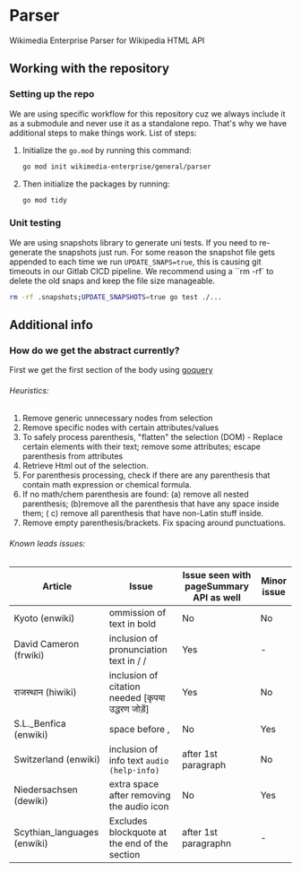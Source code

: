 # Parser

Wikimedia Enterprise Parser for Wikipedia HTML API

## Working with the repository

### Setting up the repo

We are using specific workflow for this repository cuz we always include it as a submodule and never use it as a standalone repo. That's why we have additional steps to make things work. List of steps:

1. Initialize the `go.mod` by running this command:

   ```bash
   go mod init wikimedia-enterprise/general/parser
   ```

1. Then initialize the packages by running:

   ```bash
   go mod tidy
   ```

### Unit testing

We are using snapshots library to generate uni tests. If you need to re-generate the snapshots just run.  For some reason the snapshot file gets appended to each time we run `UPDATE_SNAPS=true`, this is causing git timeouts in our Gitlab CICD pipeline.  We recommend using a ``rm -rf` to delete the old snaps and keep the file size manageable.

   ```bash
   rm -rf .snapshots;UPDATE_SNAPSHOTS=true go test ./...
   ```

## Additional info

### How do we get the abstract currently?

First we get the first section of the body using [goquery](https://github.com/puerkitobio/goquery#examples)

###### Heuristics:

1. Remove generic unnecessary nodes from selection
2. Remove specific nodes with certain attributes/values
3. To safely process parenthesis, "flatten" the selection (DOM) - Replace certain elements with their text; remove some attributes; escape parenthesis from attributes
4. Retrieve Html out of the selection.
5. For parenthesis processing, check if there are any parenthesis that contain math expression or chemical formula.
6. If no math/chem parenthesis are found:
   (a) remove all nested parenthesis;
   (b)remove all the parenthesis that have any space inside them;
   ( c) remove all parenthesis that have non-Latin stuff inside.
7. Remove empty parenthesis/brackets. Fix spacing around punctuations.

###### Known leads issues:

| Article                     | Issue                                              | Issue seen with pageSummary API as well | Minor issue |
| --------------------------- | -------------------------------------------------- | --------------------------------------- | ----------- |
| Kyoto (enwiki)              | ommission of text in bold                          | No                                      | No          |
| David Cameron (frwiki)      | inclusion of pronunciation text in / /             | Yes                                     | -           |
| राजस्थान (hiwiki)           | inclusion of citation needed [कृपया उद्धरण जोड़ें] | Yes                                     | No          |
| S.L.\_Benfica (enwiki)      | space before ,                                     | No                                      | Yes         |
| Switzerland (enwiki)        | inclusion of info text `audio (help·info) `        | after 1st paragraph                     | No          |
| Niedersachsen (dewiki)      | extra space after removing the audio icon          | No                                      | Yes         |
| Scythian_languages (enwiki) | Excludes blockquote at the end of the section      | after 1st paragraphn                    | -           |
